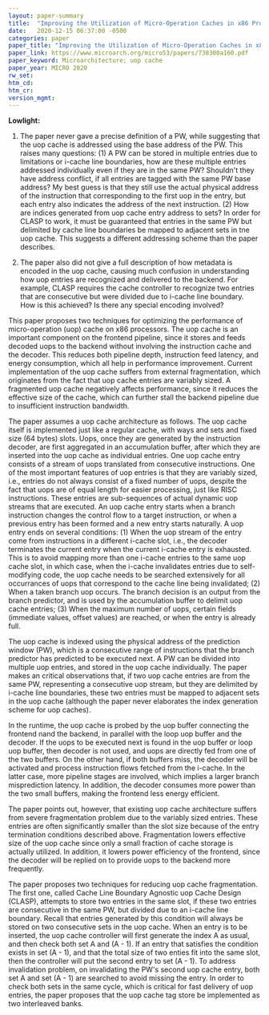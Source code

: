 ```yaml
---
layout: paper-summary
title:  "Improving the Utilization of Micro-Operation Caches in x86 Processors"
date:   2020-12-15 06:37:00 -0500
categories: paper
paper_title: "Improving the Utilization of Micro-Operation Caches in x86 Processors"
paper_link: https://www.microarch.org/micro53/papers/738300a160.pdf
paper_keyword: Microarchitecture; uop cache
paper_year: MICRO 2020
rw_set:
htm_cd:
htm_cr:
version_mgmt:
---
```


**Lowlight:**

1. The paper never gave a precise definition of a PW, while suggesting that the uop cache is addressed using the base 
   address of the PW. This raises many questions:
   (1) A PW can be stored in multiple entries due to limitations or i-cache line boundaries, how are these multiple
   entries addressed individually even if they are in the same PW?
   Shouldn't they have address conflict, if all entries are tagged with the same PW base address?
   My best guess is that they still use the actual physical address of the instruction that corresponding to the 
   first uop in the entry, but each entry also indicates the address of the next instruction.
   (2) How are indices generated from uop cache entry address to sets?
   In order for CLASP to work, it must be guaranteed that entries in the same PW but delimited by cache line
   boundaries be mapped to adjacent sets in tne uop cache.
   This suggests a different addressing scheme than the paper describes.

2. The paper also did not give a full description of how metadata is encoded in the uop cache, causing much confusion
   in understanding how uop entries are recognized and delivered to the backend. For example, CLASP requires the 
   cache controller to recognize two entries that are consecutive but were divided due to i-cache line boundary.
   How is this achieved? Is there any special encoding involved?

This paper proposes two techniques for optimizing the performance of micro-operation (uop) cache on x86 processors.
The uop cache is an important component on the frontend pipeline, since it stores and feeds decoded uops to the 
backend without involving the instruction cache and the decoder. This reduces both pipeline depth, instruction feed
latency, and energy consumption, which all help in performance improvement.
Current implementation of the uop cache suffers from external fragmentation, which originates from the fact that uop
cache entries are variably sized. A fragmented uop cache negatively affects performance, since it reduces the effective 
size of the cache, which can further stall the backend pipeline due to insufficient instruction bandwidth.

The paper assumes a uop cache architecture as follows. The uop cache itself is implemented just like a regular cache,
with ways and sets and fixed size (64 bytes) slots. Uops, once they are generated by the instruction decoder, are 
first aggregated in an accumulation buffer, after which they are inserted into the uop cache as individual entries.
One uop cache entry consists of a stream of uops translated from consecutive instructions. 
One of the most important features of uop entries is that they are variably sized, i.e., entries do not always consist
of a fixed number of uops, despite the fact that uops are of equal length for easier processing, just like RISC
instructions.
These entries are sub-sequences of actual dynamic uop streams that are executed. An uop cache entry starts when a
branch instruction changes the control flow to a target instruction, or when a previous entry has been formed and
a new entry starts naturally. A uop entry ends on several conditions: (1) When the uop stream of the entry come from
instructions in a different i-cache slot, i.e., the decoder terminates the current entry when the current i-cache
entry is exhausted. This is to avoid mapping more than one i-cache entries to the same uop cache slot, in which case,
when the i-cache invalidates entries due to self-modifying code, the uop cache needs to be searched extensively for
all occurrances of uops that correspond to the cache line being invalidated; (2) When a taken branch uop occurs. 
The branch decision is an output from the branch predictor, and is used by the accumulation buffer to delimit
uop cache entries; (3) When the maximum number of uops, certain fields (immediate values, offset values) are
reached, or when the entry is already full.

The uop cache is indexed using the physical address of the prediction window (PW), which is a consecutive range
of instructions that the branch predictor has predicted to be executed next. A PW can be divided into multiple 
uop entries, and stored in the uop cache individually. The paper makes an critical observations that, if two
uop cache entries are from the same PW, representing a consecutive uop stream, but they are delimited by i-cache 
line boundaries, these two entries must be mapped to adjacent sets in the uop cache (although the paper never
elaborates the index generation scheme for uop caches).

In the runtime, the uop cache is probed by the uop buffer connecting the frontend nand the backend, in parallel
with the loop uop buffer and the decoder. If the uops to be executed next is found in the uop buffer or loop
uop buffer, then decoder is not used, and uops are directly fed from one of the two buffers. On the other hand,
if both buffers miss, the decoder will be activated and process instruction flows fetched from the i-cache.
In the latter case, more pipeline stages are involved, which implies a larger branch misprediction latency.
In addition, the decoder consumes more power than the two small buffers, making the frontend less energy efficient.

The paper points out, however, that existing uop cache architecture suffers from severe fragmentation problem due to
the variably sized entries. These entries are often significantly smaller than the slot size because of the 
entry termination conditions described above. Fragmentation lowers effective size of the uop cache since only a 
small fraction of cache storage is actually utilized. In addition, it lowers power efficiency of the frontend,
since the decoder will be replied on to provide uops to the backend more frequently.

The paper proposes two techniques for reducing uop cache fragmentation. The first one, called Cache Line Boundary 
Agnostic uop Cache Design (CLASP), attempts to store two entries in the same slot, if these two entries are consecutive
in the same PW, but divided due to an i-cache line boundary.
Recall that entries generated by this condition will always be stored on two
consecutive sets in the uop cache. When an entry is to be inserted, the uop cache controller will first generate the
index A as usual, and then check both set A and (A - 1). If an entry that satisfies the condition exists in set (A - 1),
and that the total size of two enties fit into the same slot, then the controller will put the second entry to 
set (A - 1). To address invalidation problem, on invalidating the PW's second uop cache entry, both set A and
set (A - 1) are searched to avoid missing the entry.
In order to check both sets in the same cycle, which is critical for fast delivery of uop entries, the paper proposes 
that the uop cache tag store be implemented as two interleaved banks.




